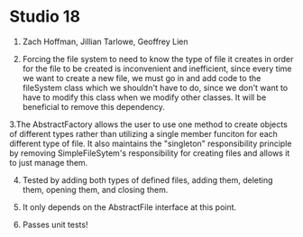# Studio 18
1. Zach Hoffman, Jillian Tarlowe, Geoffrey Lien

2. Forcing the file system to need to know the type of file it creates in order for the file to be created is 
inconvenient and inefficient, since every time we want to create a new file, we must go in and add code to the 
fileSystem class which we shouldn't have to do, since we don't want to have to modify this class when we modify 
other classes. It will be beneficial to remove this dependency.

3.The AbstractFactory allows the user to use one method to create objects of different types rather than utilizing a single member funciton
for each different type of file. It also maintains the "singleton" responsibility principle by removing SimpleFileSytem's
responsibility for creating files and allows it to just manage them. 

4. Tested by adding both types of defined files, adding them, deleting them, opening them, and closing them.

5. It only depends on the AbstractFile interface at this point.

6. Passes unit tests!